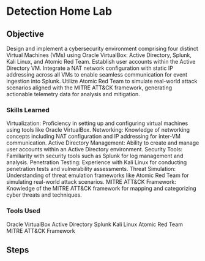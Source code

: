 # Detection Home Lab

## Objective

Design and implement a cybersecurity environment comprising four distinct Virtual Machines (VMs) using Oracle VirtualBox: Active Directory, Splunk, Kali Linux, and Atomic Red Team. Establish user accounts within the Active Directory VM. Integrate a NAT network configuration with static IP addressing across all VMs to enable seamless communication for event ingestion into Splunk. Utilize Atomic Red Team to simulate real-world attack scenarios aligned with the MITRE ATT&CK framework, generating actionable telemetry data for analysis and mitigation.

### Skills Learned

Virtualization: Proficiency in setting up and configuring virtual machines using tools like Oracle VirtualBox.
Networking: Knowledge of networking concepts including NAT configuration and IP addressing for inter-VM communication.
Active Directory Management: Ability to create and manage user accounts within an Active Directory environment.
Security Tools: Familiarity with security tools such as Splunk for log management and analysis.
Penetration Testing: Experience with Kali Linux for conducting penetration tests and vulnerability assessments.
Threat Simulation: Understanding of threat emulation frameworks like Atomic Red Team for simulating real-world attack scenarios.
MITRE ATT&CK Framework: Knowledge of the MITRE ATT&CK framework for mapping and categorizing cyber threats and techniques.


### Tools Used

Oracle VirtualBox 
Active Directory
Splunk
Kali Linux
Atomic Red Team
MITRE ATT&CK Framework

## Steps
